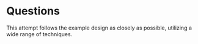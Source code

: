 # Questions

This attempt follows the example design as closely as possible, utilizing a wide range of techniques. 
